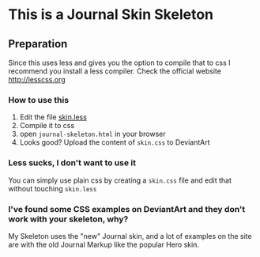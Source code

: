 # This is a Journal Skin Skeleton

## Preparation

Since this uses less and gives you the option to compile that to css I
recommend you install a less compiler.
Check the official website http://lesscss.org

### How to use this

1. Edit the file [skin.less](skin.less)
2. Compile it to css
3. open `journal-skeleton.html` in your browser
4. Looks good? Upload the content of `skin.css` to DeviantArt

### Less sucks, I don't want to use it

You can simply use plain css by creating a `skin.css` file and edit that without
touching `skin.less`

### I've found some CSS examples on DeviantArt and they don't work with your skeleton, why?

My Skeleton uses the "new" Journal skin, and a lot of examples on the site are with the old Journal Markup
like the popular Hero skin.